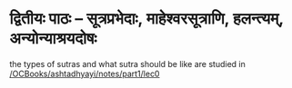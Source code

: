 # द्वितीयः पाठः – सूत्रप्रभेदाः, माहेश्वरसूत्राणि, हलन्त्यम्, अन्योन्याश्रयदोषः

the types of sutras and what sutra should be like are studied in [/OCBooks/ashtadhyayi/notes/part1/lec0](/OCBooks/ashtadhyayi/notes/part1/lec0)